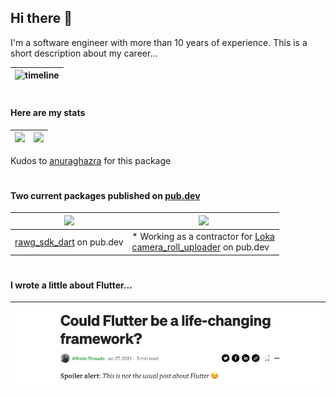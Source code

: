 ## Hi there 👋

I'm a software engineer with more than 10 years of experience. This is a short description about my career...

|![timeline](https://user-images.githubusercontent.com/14978705/119958079-f884ec00-bfa2-11eb-8638-5c7a510787e3.png)|
|-------------|
#
#### Here are my stats

| <img src="https://github-readme-stats-lovat-seven-68.vercel.app/api?username=quetool&count_private=true&show_icons=true&theme=default_repocard" /> | <img src="github-readme-stats-lovat-seven-68.vercel.app/api/top-langs/?username=quetool&hide=css,shell,ruby,html&langs_count=20&theme=swift&bg_color=FFFFFF&hide_border=true&layout=compact" /> |
| ----------- | ----------- |

Kudos to [anuraghazra](https://github.com/anuraghazra/github-readme-stats) for this package
#
#### Two current packages published on [pub.dev](https://pub.dev)

| <a href="https://github.com/quetool/rawg_sdk_dart"><img src="https://github-readme-stats.vercel.app/api/pin/?username=quetool&repo=rawg_sdk_dart&show_icons=true&theme=default_repocard&bg_color=FFFFFF&hide_border=true&hide_title=true&icon_color=ff2200"></a> | <a href="https://github.com/LokaHQ/camera_roll_uploader"><img src="https://github-readme-stats.vercel.app/api/pin/?username=lokahq&repo=camera_roll_uploader&show_icons=true&theme=default_repocard&bg_color=FFFFFF&hide_border=true&hide_title=true&icon_color=ff2200"></a> |
| ----------- | ----------- |
| [rawg_sdk_dart](https://pub.dev/packages/rawg_sdk_dart) on pub.dev | * Working as a contractor for [Loka](https://loka.com/) <br /> [camera_roll_uploader](https://pub.dev/packages/camera_roll_uploader) on pub.dev |

#
#### I wrote a little about Flutter...

|<a href="https://alfreedom.medium.com/could-flutter-be-a-life-changing-framework-60eb7fa245c7">![medium](https://raw.githubusercontent.com/quetool/quetool/master/preview_medium.png)</a>|
| ----------- |
